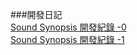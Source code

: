 ###開發日記  
[Sound Synopsis 開發紀錄 -0](https://medium.com/@researchBlogs/sound-synopsis-%E9%96%8B%E7%99%BC%E7%B4%80%E9%8C%84-0-e8f4118a15f9)  
[Sound Synopsis 開發紀錄 -1](https://medium.com/@researchBlogs/sound-synopsis-%E9%96%8B%E7%99%BC%E7%B4%80%E9%8C%84-1-6bb3216a0126)  
